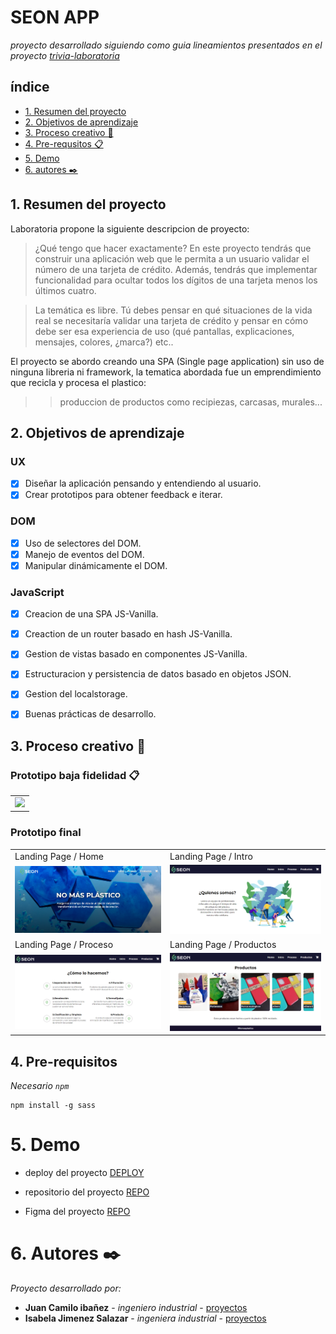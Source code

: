 # SEON APP
_proyecto desarrollado siguiendo como guia lineamientos presentados en el proyecto [trivia-laboratoria](https://github.com/Laboratoria/bootcamp/tree/main/projects/01-card-validation)_ 

## índice
* [1. Resumen del proyecto](#1-resumen-del-proyecto)
* [2. Objetivos de aprendizaje](#2-objetivos-de-aprendizaje)
* [3. Proceso creativo 🔧](#3-proceso-creativo)
* [4. Pre-requsitos 📋](#4-pre-requisitos)
* [5. Demo](#5-demo)
* [6. autores ✒️](#5-autores)


## 1. Resumen del proyecto
Laboratoria propone la siguiente descripcion de proyecto:

> ¿Qué tengo que hacer exactamente? En este proyecto tendrás que construir una aplicación web que le permita a un usuario validar el número de una tarjeta de crédito. Además, tendrás que implementar funcionalidad para ocultar todos los dígitos de una tarjeta menos los últimos cuatro.

> La temática es libre. Tú debes pensar en qué situaciones de la vida real se necesitaría validar una tarjeta de crédito y pensar en cómo debe ser esa experiencia de uso (qué pantallas, explicaciones, mensajes, colores, ¿marca?) etc..

El proyecto se abordo creando una SPA (Single page application) sin uso de ninguna libreria ni framework, la tematica abordada fue un emprendimiento que recicla y procesa el plastico:

>> produccion de productos como recipiezas, carcasas, murales...

## 2. Objetivos de aprendizaje

### UX

- [x] Diseñar la aplicación pensando y entendiendo al usuario.
- [x] Crear prototipos para obtener feedback e iterar.

### DOM

- [x] Uso de selectores del DOM.
- [x] Manejo de eventos del DOM.
- [x] Manipular dinámicamente el DOM.

### JavaScript

- [x] Creacion de una SPA JS-Vanilla.
- [x] Creaction de un router basado en hash JS-Vanilla.
- [x] Gestion de vistas basado en componentes JS-Vanilla.
- [x] Estructuracion y persistencia de datos basado en objetos JSON.
- [x] Gestion del localstorage.
- [x] Buenas prácticas de desarrollo.


## 3. Proceso creativo 🔧

### Prototipo baja fidelidad 📋

<table>
    <tr>
        <td><img src="./assets/prototipos/prototipo-inicial.jpg" width=800 ></td>
    </tr>

</table>

### Prototipo final

<table>
    <tr>
        <td>Landing Page / Home</td>
        <td>Landing Page / Intro</td>
    </tr>
    <tr>
        <td><img src="./assets/prototype/landingPage-home.PNG" width=500 ></td>
        <td><img src="./assets/prototype/landingPage-Intro.PNG" width=500 ></td>
    </tr>
    <tr>
        <td>Landing Page / Proceso</td>
        <td>Landing Page / Productos</td>
    </tr>
    <tr>
        <td><img src="./assets/prototype/landingPage-proceso.PNG" width=500 ></td>
        <td><img src="./assets/prototype/landingPage-productos.PNG" width=500 ></td>
    </tr>
 </table>


## 4. Pre-requisitos
_Necesario `npm`_

```
npm install -g sass
```


# 5. Demo 

* deploy del proyecto [DEPLOY](https://5eon.netlify.app/)


* repositorio del proyecto [REPO](https://github.com/isabelajs/5EON)
* Figma del proyecto [REPO](https://www.figma.com/file/fDLfcGee4FpbxD47yfnVPb/prototype?node-id=0%3A1)



# 6. Autores ✒️

_Proyecto desarrollado por:_

* **Juan Camilo ibañez** - *ingeniero industrial* - [proyectos](https://github.com/JuanC-JC)
* **Isabela Jimenez Salazar** - *ingeniera industrial* - [proyectos](https://github.com/isabelajs)
